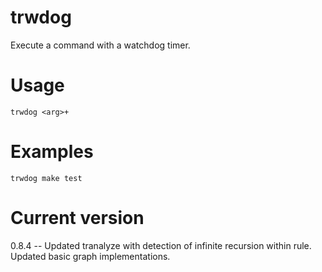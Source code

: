 # trwdog

Execute a command with a watchdog timer.

# Usage

    trwdog <arg>+

# Examples

    trwdog make test

# Current version

0.8.4 -- Updated tranalyze with detection of infinite recursion within rule. Updated basic graph implementations.
